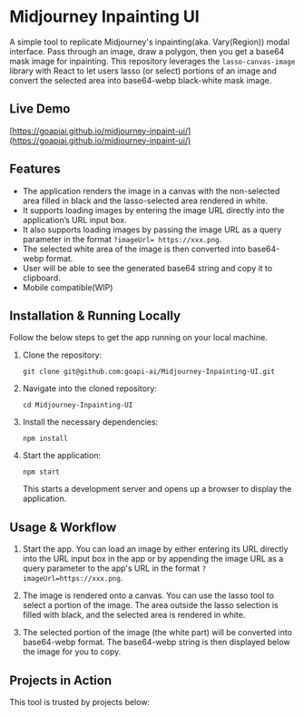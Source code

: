 # Midjourney Inpainting UI

A simple tool to replicate Midjourney's inpainting(aka. Vary(Region)) modal interface.
Pass through an image, draw a polygon, then you get a base64 mask image for inpainting.
This repository leverages the `lasso-canvas-image` library with React to let users lasso (or select) portions of an image and convert the selected area into base64-webp black-white mask image. 

## Live Demo
[https://goapiai.github.io/midjourney-inpaint-ui/](https://goapiai.github.io/midjourney-inpaint-ui/)

## Features
- The application renders the image in a canvas with the non-selected area filled in black and the lasso-selected area rendered in white. 
- It supports loading images by entering the image URL directly into the application’s URL input box.
- It also supports loading images by passing the image URL as a query parameter in the format `?imageUrl= https://xxx.png`.
- The selected white area of the image is then converted into base64-webp format.
- User will be able to see the generated base64 string and copy it to clipboard.
- Mobile compatible(WIP)

## Installation & Running Locally

Follow the below steps to get the app running on your local machine.

1. Clone the repository:
    ```
    git clone git@github.com:goapi-ai/Midjourney-Inpainting-UI.git
    ```

2. Navigate into the cloned repository:
    ```
    cd Midjourney-Inpainting-UI
    ```
3. Install the necessary dependencies:
    ```
    npm install
    ```

4. Start the application:
    ```
    npm start
    ```
    This starts a development server and opens up a browser to display the application.

## Usage & Workflow

1. Start the app. You can load an image by either entering its URL directly into the URL input box in the app or by appending the image URL as a query parameter to the app's URL in the format `?imageUrl=https://xxx.png`.
 
2. The image is rendered onto a canvas. You can use the lasso tool to select a portion of the image. The area outside the lasso selection is filled with black, and the selected area is rendered in white.

3. The selected portion of the image (the white part) will be converted into base64-webp format. The base64-webp string is then displayed below the image for you to copy.

## Projects in Action

This tool is trusted by projects below:
